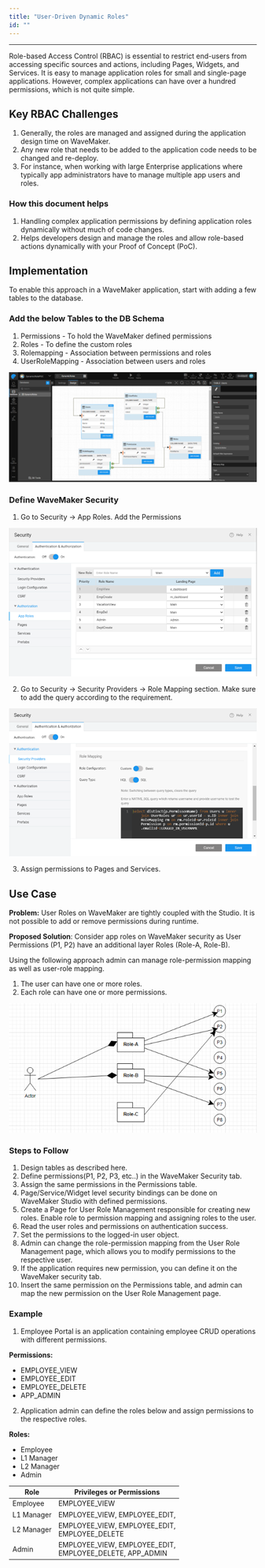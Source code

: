```yaml
---
title: "User-Driven Dynamic Roles"
id: ""
---
```

---

Role-based Access Control (RBAC) is essential to restrict end-users from accessing specific sources and actions, including Pages, Widgets, and Services. It is easy to manage application roles for small and single-page applications. However, complex applications can have over a hundred permissions, which is not quite simple. 

## Key RBAC Challenges

 1. Generally, the roles are managed and assigned during the application design time on WaveMaker.
 2. Any new role that needs to be added to the application code needs to be changed and re-deploy.
 3. For instance, when working with large Enterprise applications where typically app administrators have to manage multiple app users and roles.

### How this document helps 

1. Handling complex application permissions by defining application roles dynamically without much of code changes.
2. Helps developers design and manage the roles and allow role-based actions dynamically with your Proof of Concept (PoC).

## Implementation

To enable this approach in a WaveMaker application, start with adding a few tables to the database.

### Add the below Tables to the DB Schema 

 1. Permissions - To hold the WaveMaker defined permissions
 2. Roles - To define the custom roles
 3. Rolemapping - Association between permissions and roles
 4. UserRoleMapping - Association between users and roles

[![pp_run](/learn/assets/dynRoles_1.png)](/learn/assets/dynRoles_1.png)

### Define WaveMaker Security

1. Go to Security → App Roles. Add the Permissions

[![pp_run](/learn/assets/dynRolesSecurity_1.png)](/learn/assets/dynRolesSecurity_1.png) 

2. Go to Security → Security Providers → Role Mapping section. Make sure to add the query according to the requirement. 

[![pp_run](/learn/assets/dynRolesSecurity_2.png)](/learn/assets/dynRolesSecurity_2.png) 
 
3. Assign permissions to Pages and Services. 


## Use Case

**Problem:** User Roles on WaveMaker are tightly coupled with the Studio. It is not possible to add or remove permissions during runtime.

**Proposed Solution**: Consider app roles on WaveMaker security as User Permissions (P1, P2) have an additional layer Roles (Role-A, Role-B). 

Using the following approach admin can manage role-permission mapping as well as user-role mapping.

1. The user can have one or more roles. 
2. Each role can have one or more permissions. 

[![pp_run](/learn/assets/dynRoles_2.png)](/learn/assets/dynRoles_2.png) 

### Steps to Follow

1. Design tables as described here.
2. Define permissions(P1, P2, P3, etc..) in the WaveMaker Security tab.
3. Assign the same permissions in the Permissions table.
4. Page/Service/Widget level security bindings can be done on WaveMaker Studio with defined permissions. 
5. Create a Page for User Role Management responsible for creating new roles. Enable role to permission mapping and assigning roles to the user.
6. Read the user roles and permissions on authentication success.
7. Set the permissions to the logged-in user object. 
8. Admin can change the role-permission mapping from the User Role Management page, which allows you to modify permissions to the respective user. 
9. If the application requires new permission, you can define it on the WaveMaker security tab. 
10. Insert the same permission on the Permissions table, and admin can map the new permission on the User Role Management page.

### Example

1. Employee Portal is an application containing employee CRUD operations with different permissions. 

**Permissions:**

- EMPLOYEE_VIEW
- EMPLOYEE_EDIT
- EMPLOYEE_DELETE
- APP_ADMIN

2. Application admin can define the roles below and assign permissions to the respective roles.

**Roles:**

- Employee
- L1 Manager
- L2 Manager
- Admin


| Role | Privileges or Permissions |
| --- | ---- | 
| Employee | EMPLOYEE_VIEW |
| L1 Manager | EMPLOYEE_VIEW, EMPLOYEE_EDIT,<br> | 
| L2 Manager | EMPLOYEE_VIEW, EMPLOYEE_EDIT,<br> EMPLOYEE_DELETE | 
| Admin | EMPLOYEE_VIEW, EMPLOYEE_EDIT,<br> EMPLOYEE_DELETE, APP_ADMIN | 